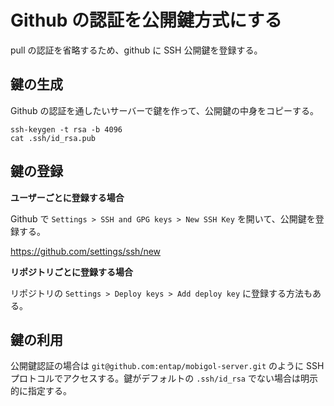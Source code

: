 # Github の認証を公開鍵方式にする

pull の認証を省略するため、github に SSH 公開鍵を登録する。

## 鍵の生成

Github の認証を通したいサーバーで鍵を作って、公開鍵の中身をコピーする。

    ssh-keygen -t rsa -b 4096
    cat .ssh/id_rsa.pub

## 鍵の登録

**ユーザーごとに登録する場合**

Github で `Settings > SSH and GPG keys > New SSH Key` を開いて、公開鍵を登録する。

https://github.com/settings/ssh/new

**リポジトリごとに登録する場合**

リポジトリの `Settings > Deploy keys > Add deploy key` に登録する方法もある。

## 鍵の利用

公開鍵認証の場合は `git@github.com:entap/mobigol-server.git` のように SSH プロトコルでアクセスする。鍵がデフォルトの `.ssh/id_rsa` でない場合は明示的に指定する。
